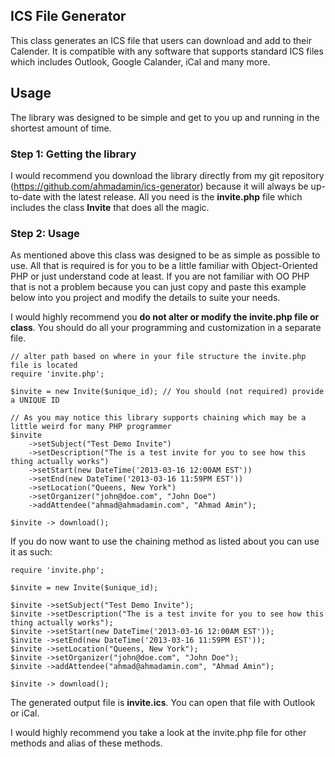 
## ICS File Generator

This class generates an ICS file that users can download and add to their Calender. It is compatible with any software that supports
standard ICS files which includes Outlook, Google Calander, iCal and many more.

## Usage

The library was designed to be simple and get to you up and running in the shortest amount of time.

### Step 1: Getting the library

I would recommend you download the library directly from my git repository (https://github.com/ahmadamin/ics-generator) because it will always 
be up-to-date with the latest release. All you need is the **invite.php** file which includes the class **Invite** that does all the magic.

### Step 2: Usage

As mentioned above this class was designed to be as simple as possible to use. All that is required is for you to be a little familiar with Object-Oriented
PHP or just understand code at least. If you are not familiar with OO PHP that is not a problem because you can just copy and paste this example below into you project
and modify the details to suite your needs.

I would highly recommend you **do not alter or modify the invite.php file or class**. You should do all your programming and customization in a separate file.

    // alter path based on where in your file structure the invite.php file is located
    require 'invite.php';

    $invite = new Invite($unique_id); // You should (not required) provide a UNIQUE ID

    // As you may notice this library supports chaining which may be a little weird for many PHP programmer
    $invite 
	    ->setSubject("Test Demo Invite")
	    ->setDescription("The is a test invite for you to see how this thing actually works") 
	    ->setStart(new DateTime('2013-03-16 12:00AM EST'))
	    ->setEnd(new DateTime('2013-03-16 11:59PM EST'))
	    ->setLocation("Queens, New York")
	    ->setOrganizer("john@doe.com", "John Doe")
	    ->addAttendee("ahmad@ahmadamin.com", "Ahmad Amin");

    $invite -> download();

If you do now want to use the chaining method as listed about you can use it as such:

    require 'invite.php';

    $invite = new Invite($unique_id);

    $invite ->setSubject("Test Demo Invite");
    $invite ->setDescription("The is a test invite for you to see how this thing actually works");
    $invite ->setStart(new DateTime('2013-03-16 12:00AM EST'));
    $invite ->setEnd(new DateTime('2013-03-16 11:59PM EST'));
    $invite ->setLocation("Queens, New York");
    $invite ->setOrganizer("john@doe.com", "John Doe");
    $invite ->addAttendee("ahmad@ahmadamin.com", "Ahmad Amin");

    $invite -> download();

The generated output file is **invite.ics**. You can open that file with Outlook or iCal.

I would highly recommend you take a look at the invite.php file for other methods and alias of these methods.